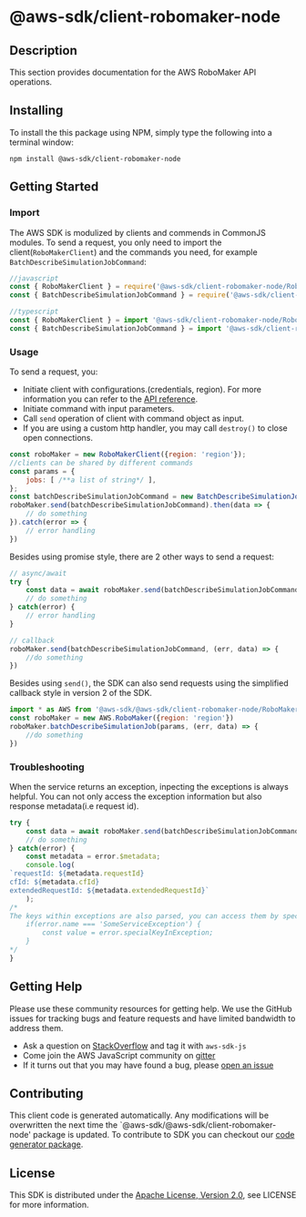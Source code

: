 # @aws-sdk/client-robomaker-node

## Description

<p>This section provides documentation for the AWS RoboMaker API operations.</p>

## Installing

To install the this package using NPM, simply type the following into a terminal window: 

```
npm install @aws-sdk/client-robomaker-node
```

## Getting Started

### Import

The AWS SDK is modulized by clients and commends in CommonJS modules. To send a request, you only need to import the client(`RoboMakerClient`) and the commands you need, for example `BatchDescribeSimulationJobCommand`:

```javascript
//javascript
const { RoboMakerClient } = require('@aws-sdk/client-robomaker-node/RoboMakerClient');
const { BatchDescribeSimulationJobCommand } = require('@aws-sdk/client-robomaker-node/commands/BatchDescribeSimulationJobCommand');
```

```javascript
//typescript
const { RoboMakerClient } = import '@aws-sdk/client-robomaker-node/RoboMakerClient';
const { BatchDescribeSimulationJobCommand } = import '@aws-sdk/client-robomaker-node/commands/BatchDescribeSimulationJobCommand';
```

### Usage

To send a request, you:

* Initiate client with configurations.(credentials, region). For more information you can refer to the [API reference][].
* Initiate command with input parameters.
* Call `send` operation of client with command object as input.
* If you are using a custom http handler, you may call `destroy()` to close open connections. 

```javascript
const roboMaker = new RoboMakerClient({region: 'region'});
//clients can be shared by different commands
const params = {
    jobs: [ /**a list of string*/ ],
};
const batchDescribeSimulationJobCommand = new BatchDescribeSimulationJobCommand(params);
roboMaker.send(batchDescribeSimulationJobCommand).then(data => {
    // do something
}).catch(error => {
    // error handling
})
```

Besides using promise style, there are 2 other ways to send a request:

```javascript
// async/await
try {
    const data = await roboMaker.send(batchDescribeSimulationJobCommand);
    // do something
} catch(error) {
    // error handling
}
```

```javascript
// callback
roboMaker.send(batchDescribeSimulationJobCommand, (err, data) => {
    //do something
})
```
 
Besides using `send()`, the SDK can also send requests using the simplified callback style in version 2 of the SDK.

```javascript
import * as AWS from '@aws-sdk/@aws-sdk/client-robomaker-node/RoboMaker';
const roboMaker = new AWS.RoboMaker({region: 'region'})
roboMaker.batchDescribeSimulationJob(params, (err, data) => {
    //do something
})

```

### Troubleshooting 

When the service returns an exception, inpecting the exceptions is always helpful. You can not only access the exception information but also response metadata(i.e request id).

```javascript
try {
    const data = await roboMaker.send(batchDescribeSimulationJobCommand);
    // do something
} catch(error) {
    const metadata = error.$metadata;
    console.log(
`requestId: ${metadata.requestId}
cfId: ${metadata.cfId}
extendedRequestId: ${metadata.extendedRequestId}`
    );
/*
The keys within exceptions are also parsed, you can access them by specifying exception names like below:
    if(error.name === 'SomeServiceException') {
        const value = error.specialKeyInException;
    }
*/
}
```

## Getting Help

Please use these community resources for getting help. We use the GitHub issues for tracking bugs and feature requests and have limited bandwidth to address them.

 * Ask a question on [StackOverflow](https://stackoverflow.com/questions/tagged/aws-sdk-js) and tag it with `aws-sdk-js`
 * Come join the AWS JavaScript community on [gitter](https://gitter.im/aws/aws-sdk-js-v3)
 * If it turns out that you may have found a bug, please [open an issue](https://github.com/aws/aws-sdk-js-v3/issues)

## Contributing
 
This client code is generated automatically. Any modifications will be overwritten the next time the `@aws-sdk/@aws-sdk/client-robomaker-node' package is updated. To contribute to SDK you can checkout our [code generator package][].

## License

This SDK is distributed under the
[Apache License, Version 2.0](http://www.apache.org/licenses/LICENSE-2.0),
see LICENSE for more information.

[code generator package]: https://github.com/aws/aws-sdk-js-v3/tree/master/packages/service-types-generator

[API reference]: https://docs.aws.amazon.com/AWSJavaScriptSDK/latest/
